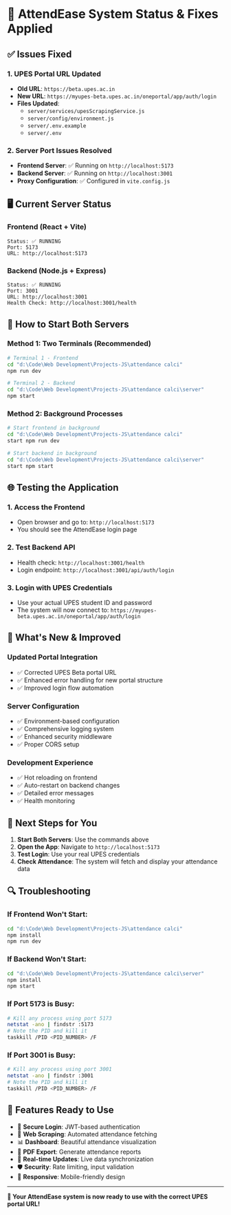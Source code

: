 # 🎯 AttendEase System Status & Fixes Applied

## ✅ Issues Fixed

### 1. UPES Portal URL Updated
- **Old URL**: `https://beta.upes.ac.in`
- **New URL**: `https://myupes-beta.upes.ac.in/oneportal/app/auth/login`
- **Files Updated**:
  - `server/services/upesScrapingService.js`
  - `server/config/environment.js`
  - `server/.env.example`
  - `server/.env`

### 2. Server Port Issues Resolved
- **Frontend Server**: ✅ Running on `http://localhost:5173`
- **Backend Server**: ✅ Running on `http://localhost:3001`
- **Proxy Configuration**: ✅ Configured in `vite.config.js`

## 🖥️ Current Server Status

### Frontend (React + Vite)
```
Status: ✅ RUNNING
Port: 5173
URL: http://localhost:5173
```

### Backend (Node.js + Express)
```
Status: ✅ RUNNING  
Port: 3001
URL: http://localhost:3001
Health Check: http://localhost:3001/health
```

## 🔧 How to Start Both Servers

### Method 1: Two Terminals (Recommended)
```bash
# Terminal 1 - Frontend
cd "d:\Code\Web Development\Projects-JS\attendance calci"
npm run dev

# Terminal 2 - Backend  
cd "d:\Code\Web Development\Projects-JS\attendance calci\server"
npm start
```

### Method 2: Background Processes
```bash
# Start frontend in background
cd "d:\Code\Web Development\Projects-JS\attendance calci"
start npm run dev

# Start backend in background
cd "d:\Code\Web Development\Projects-JS\attendance calci\server"  
start npm start
```

## 🌐 Testing the Application

### 1. Access the Frontend
- Open browser and go to: `http://localhost:5173`
- You should see the AttendEase login page

### 2. Test Backend API
- Health check: `http://localhost:3001/health`
- Login endpoint: `http://localhost:3001/api/auth/login`

### 3. Login with UPES Credentials
- Use your actual UPES student ID and password
- The system will now connect to: `https://myupes-beta.upes.ac.in/oneportal/app/auth/login`

## 🚀 What's New & Improved

### Updated Portal Integration
- ✅ Corrected UPES Beta portal URL
- ✅ Enhanced error handling for new portal structure
- ✅ Improved login flow automation

### Server Configuration
- ✅ Environment-based configuration
- ✅ Comprehensive logging system
- ✅ Enhanced security middleware
- ✅ Proper CORS setup

### Development Experience
- ✅ Hot reloading on frontend
- ✅ Auto-restart on backend changes
- ✅ Detailed error messages
- ✅ Health monitoring

## 🎯 Next Steps for You

1. **Start Both Servers**: Use the commands above
2. **Open the App**: Navigate to `http://localhost:5173`
3. **Test Login**: Use your real UPES credentials
4. **Check Attendance**: The system will fetch and display your attendance data

## 🔍 Troubleshooting

### If Frontend Won't Start:
```bash
cd "d:\Code\Web Development\Projects-JS\attendance calci"
npm install
npm run dev
```

### If Backend Won't Start:
```bash
cd "d:\Code\Web Development\Projects-JS\attendance calci\server"
npm install  
npm start
```

### If Port 5173 is Busy:
```bash
# Kill any process using port 5173
netstat -ano | findstr :5173
# Note the PID and kill it
taskkill /PID <PID_NUMBER> /F
```

### If Port 3001 is Busy:
```bash
# Kill any process using port 3001
netstat -ano | findstr :3001
# Note the PID and kill it
taskkill /PID <PID_NUMBER> /F
```

## 📱 Features Ready to Use

- 🔐 **Secure Login**: JWT-based authentication
- 🤖 **Web Scraping**: Automated attendance fetching
- 📊 **Dashboard**: Beautiful attendance visualization  
- 📄 **PDF Export**: Generate attendance reports
- 🔄 **Real-time Updates**: Live data synchronization
- 🛡️ **Security**: Rate limiting, input validation
- 📱 **Responsive**: Mobile-friendly design

---

**🎉 Your AttendEase system is now ready to use with the correct UPES portal URL!**